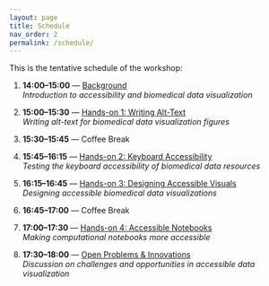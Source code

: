 ```yaml
---
layout: page
title: Schedule
nav_order: 2
permalink: /schedule/
---
```


This is the tentative schedule of the workshop:

1. **14:00–15:00** — [Background](../background)  
   _Introduction to accessibility and biomedical data visualization_

2. **15:00–15:30** — [Hands-on 1: Writing Alt-Text](../alt)  
   _Writing alt-text for biomedical data visualization figures_

3. **15:30–15:45** — Coffee Break

4. **15:45–16:15** — [Hands-on 2: Keyboard Accessibility](../keyboard)  
   _Testing the keyboard accessibility of biomedical data resources_

5. **16:15–16:45** — [Hands-on 3: Designing Accessible Visuals](../visualization)  
   _Designing accessible biomedical data visualizations_

6. **16:45–17:00** — Coffee Break

7. **17:00–17:30** — [Hands-on 4: Accessible Notebooks](../notebooks)  
   _Making computational notebooks more accessible_

8. **17:30–18:00** — [Open Problems & Innovations](../openproblems)  
   _Discussion on challenges and opportunities in accessible data visualization_
